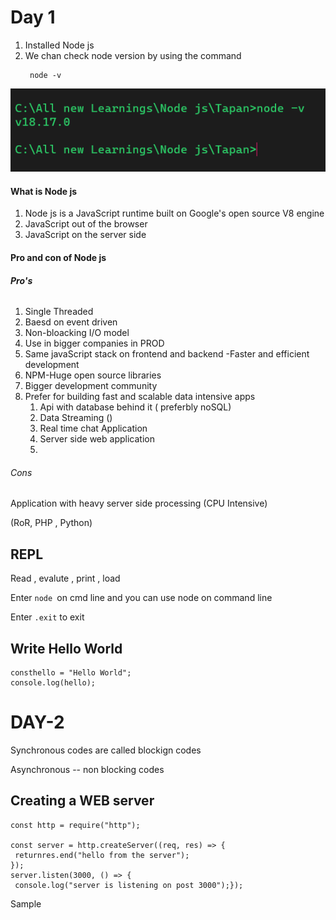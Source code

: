 # Day 1

1. Installed Node js
2. We chan check node version by using the command
   ```
    node -v
   ```

![1690719721714](image/Readme/1690719721714.png)

#### What is Node js

1. Node js is a JavaScript runtime built on Google's open source V8 engine
2. JavaScript out of the browser
3. JavaScript on the server side

#### Pro and con of Node js

###### **Pro's**

1. Single Threaded
2. Baesd on event driven
3. Non-bloacking I/O model
4. Use in bigger companies in PROD
5. Same javaScript stack on frontend and backend -Faster and efficient development
6. NPM-Huge open source libraries
7. Bigger development community
8. Prefer for building fast and scalable data intensive apps
   1. Api with database behind it ( preferbly noSQL)
   2. Data Streaming ()
   3. Real time chat Application
   4. Server side web application
   5.

###### Cons

Application with heavy server side processing (CPU Intensive)

(RoR, PHP , Python)

## REPL

Read , evalute , print , load

Enter `node `on cmd line and you can use node on command line

Enter `.exit` to exit

## Write Hello World

```
consthello = "Hello World";
console.log(hello);
```

# DAY-2

Synchronous codes are called blockign codes

Asynchronous -- non blocking codes

## Creating a WEB server

```
const http = require("http");

const server = http.createServer((req, res) => {
 returnres.end("hello from the server");
});
server.listen(3000, () => {
 console.log("server is listening on post 3000");});
```

Sample
